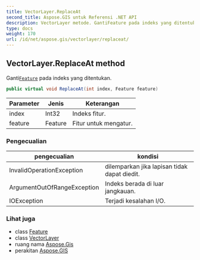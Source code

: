 ```yaml
---
title: VectorLayer.ReplaceAt
second_title: Aspose.GIS untuk Referensi .NET API
description: VectorLayer metode. GantiFeature pada indeks yang ditentukan.
type: docs
weight: 170
url: /id/net/aspose.gis/vectorlayer/replaceat/
---
```

## VectorLayer.ReplaceAt method

Ganti[`Feature`](../../feature/) pada indeks yang ditentukan.

```csharp
public virtual void ReplaceAt(int index, Feature feature)
```

| Parameter | Jenis | Keterangan |
| --- | --- | --- |
| index | Int32 | Indeks fitur. |
| feature | Feature | Fitur untuk mengatur. |

### Pengecualian

| pengecualian | kondisi |
| --- | --- |
| InvalidOperationException | dilemparkan jika lapisan tidak dapat diedit. |
| ArgumentOutOfRangeException | Indeks berada di luar jangkauan. |
| IOException | Terjadi kesalahan I/O. |

### Lihat juga

* class [Feature](../../feature/)
* class [VectorLayer](../)
* ruang nama [Aspose.Gis](../../vectorlayer/)
* perakitan [Aspose.GIS](../../../)


